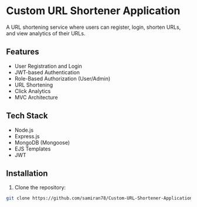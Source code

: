 # Custom URL Shortener Application

A URL shortening service where users can register, login, shorten URLs, and view analytics of their URLs.

## Features
- User Registration and Login
- JWT-based Authentication
- Role-Based Authorization (User/Admin)
- URL Shortening
- Click Analytics
- MVC Architecture

## Tech Stack
- Node.js
- Express.js
- MongoDB (Mongoose)
- EJS Templates
- JWT

## Installation

1. Clone the repository:
```bash
git clone https://github.com/samiran78/Custom-URL-Shortener-Application.git
